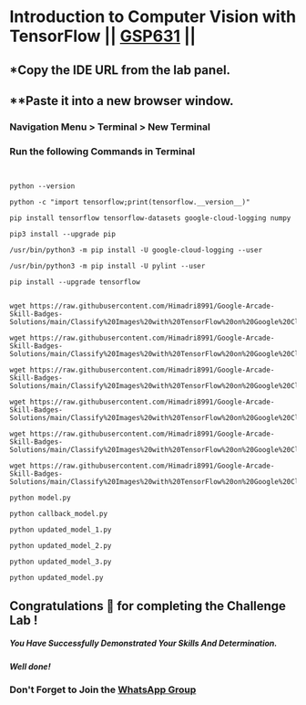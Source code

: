 # Introduction to Computer Vision with TensorFlow || [GSP631](https://www.cloudskillsboost.google/course_templates/646/labs/476324) ||

## *Copy the IDE URL from the lab panel.

## **Paste it into a new browser window.

### Navigation Menu > Terminal > New Terminal

### Run the following Commands in Terminal

```


python --version

python -c "import tensorflow;print(tensorflow.__version__)"

pip install tensorflow tensorflow-datasets google-cloud-logging numpy

pip3 install --upgrade pip

/usr/bin/python3 -m pip install -U google-cloud-logging --user

/usr/bin/python3 -m pip install -U pylint --user

pip install --upgrade tensorflow


wget https://raw.githubusercontent.com/Himadri8991/Google-Arcade-Skill-Badges-Solutions/main/Classify%20Images%20with%20TensorFlow%20on%20Google%20Cloud/Introduction%20to%20Computer%20Vision%20with%20TensorFlow/model.py

wget https://raw.githubusercontent.com/Himadri8991/Google-Arcade-Skill-Badges-Solutions/main/Classify%20Images%20with%20TensorFlow%20on%20Google%20Cloud/Introduction%20to%20Computer%20Vision%20with%20TensorFlow/callback_model.py

wget https://raw.githubusercontent.com/Himadri8991/Google-Arcade-Skill-Badges-Solutions/main/Classify%20Images%20with%20TensorFlow%20on%20Google%20Cloud/Introduction%20to%20Computer%20Vision%20with%20TensorFlow/updated_model_1.py

wget https://raw.githubusercontent.com/Himadri8991/Google-Arcade-Skill-Badges-Solutions/main/Classify%20Images%20with%20TensorFlow%20on%20Google%20Cloud/Introduction%20to%20Computer%20Vision%20with%20TensorFlow/updated_model_2.py

wget https://raw.githubusercontent.com/Himadri8991/Google-Arcade-Skill-Badges-Solutions/main/Classify%20Images%20with%20TensorFlow%20on%20Google%20Cloud/Introduction%20to%20Computer%20Vision%20with%20TensorFlow/updated_model_3.py

wget https://raw.githubusercontent.com/Himadri8991/Google-Arcade-Skill-Badges-Solutions/main/Classify%20Images%20with%20TensorFlow%20on%20Google%20Cloud/Introduction%20to%20Computer%20Vision%20with%20TensorFlow/updated_model.py

python model.py

python callback_model.py

python updated_model_1.py

python updated_model_2.py

python updated_model_3.py

python updated_model.py
```

## Congratulations 🎉 for completing the Challenge Lab !

##### *You Have Successfully Demonstrated Your Skills And Determination.*

#### *Well done!*

### Don't Forget to Join the [WhatsApp Group](https://chat.whatsapp.com/CcX9gXycV1lKmOjnZQCk7g) 
